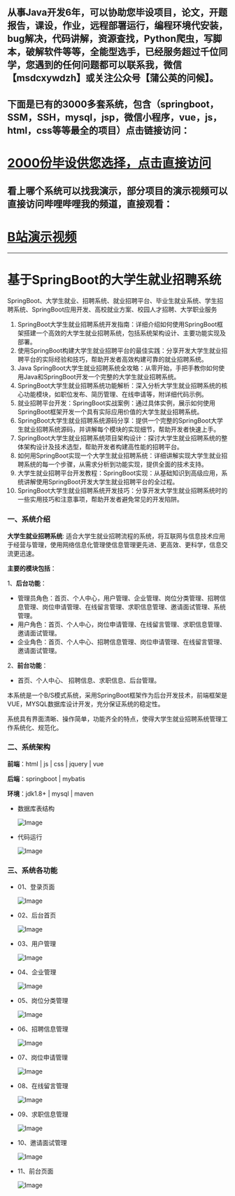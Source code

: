 ## 从事Java开发6年，可以协助您毕设项目，论文，开题报告，课设，作业，远程部署运行，编程环境代安装，bug解决，代码讲解，资源查找，Python爬虫，写脚本，破解软件等等，全能型选手，已经服务超过千位同学，您遇到的任何问题都可以联系我，微信【msdcxywdzh】或关注公众号【蒲公英的问候】。

## 下面是已有的3000多套系统，包含（springboot，SSM，SSH，mysql，jsp，微信小程序，vue，js，html，css等等最全的项目）点击链接访问：

# [2000份毕设供您选择，点击直接访问](https://docs.qq.com/doc/DS01EcHZXY3RraU9J)

## 看上哪个系统可以找我演示，部分项目的演示视频可以直接访问哔哩哔哩我的频道，直接观看：

# [B站演示视频](https://space.bilibili.com/121750346)

------





# 基于SpringBoot的大学生就业招聘系统

SpringBoot、大学生就业、招聘系统、就业招聘平台、毕业生就业系统、学生招聘系统、SpringBoot应用开发、高校就业方案、校园人才招聘、大学职业服务

1. SpringBoot大学生就业招聘系统开发指南：详细介绍如何使用SpringBoot框架搭建一个高效的大学生就业招聘系统，包括系统架构设计、主要功能实现及部署。
2. 使用SpringBoot构建大学生就业招聘平台的最佳实践：分享开发大学生就业招聘平台的实际经验和技巧，帮助开发者高效构建可靠的就业招聘系统。
3. Java SpringBoot大学生就业招聘系统全攻略：从零开始，手把手教你如何使用Java和SpringBoot开发一个完整的大学生就业招聘系统。
4. SpringBoot大学生就业招聘系统功能解析：深入分析大学生就业招聘系统的核心功能模块，如职位发布、简历管理、在线申请等，附详细代码示例。
5. 就业招聘平台开发：SpringBoot实战案例：通过具体实例，展示如何使用SpringBoot框架开发一个具有实际应用价值的大学生就业招聘系统。
6. SpringBoot大学生就业招聘系统源码分享：提供一个完整的SpringBoot大学生就业招聘系统源码，并讲解每个模块的实现细节，帮助开发者快速上手。
7. SpringBoot大学生就业招聘系统项目架构设计：探讨大学生就业招聘系统的整体架构设计及技术选型，帮助开发者构建高性能的招聘平台。
8. 如何用SpringBoot实现一个大学生就业招聘系统：详细讲解实现大学生就业招聘系统的每一个步骤，从需求分析到功能实现，提供全面的技术支持。
9. 大学生就业招聘平台开发教程：SpringBoot实现：从基础知识到高级应用，系统讲解使用SpringBoot开发大学生就业招聘平台的全过程。
10. SpringBoot大学生就业招聘系统开发技巧：分享开发大学生就业招聘系统时的一些实用技巧和注意事项，帮助开发者避免常见的开发陷阱。

### 

### 一、系统介绍

**大学生就业招聘系统**: 适合大学生就业招聘流程的系统，将互联网与信息技术应用于经营与管理，使用网络信息化管理使信息管理更先进、更高效、更科学，信息交流更迅速。

**主要的模块包括**：

1、**后台功能**：

- 管理员角色：首页、个人中心，用户管理、企业管理、岗位分类管理、招聘信息管理、岗位申请管理、在线留言管理、求职信息管理、邀请面试管理、系统管理。
- 用户角色：首页、个人中心，岗位申请管理、在线留言管理、求职信息管理、邀请面试管理。
- 企业角色：首页、个人中心、招聘信息管理、岗位申请管理、在线留言管理、邀请面试管理。

2、**前台功能**：

- 首页、个人中心、 招聘信息、求职信息、后台管理。

本系统是一个B/S模式系统，采用SpringBoot框架作为后台开发技术，前端框架是VUE，MYSQL数据库设计开发，充分保证系统的稳定性。

系统具有界面清晰、操作简单，功能齐全的特点，使得大学生就业招聘系统管理工作系统化、规范化。

### 二、系统架构

**前端**：html | js | css | jquery | vue

**后端**：springboot | mybatis

**环境**：jdk1.8+ | mysql | maven

- 数据库表结构

  ![Image](https://mmbiz.qpic.cn/mmbiz_jpg/nzADBmmFBroVzSicn95bd49HcQlWxz6Ph6jYWfia85gViagnWicNHvsPuQo6oXOXtcuf8crqfkL97wmFiaeiaL32SkuQ/640?wx_fmt=jpeg&from=appmsg&tp=webp&wxfrom=5&wx_lazy=1&wx_co=1)

  

- 代码运行

  ![Image](https://mmbiz.qpic.cn/mmbiz_jpg/nzADBmmFBroVzSicn95bd49HcQlWxz6PhwZLfBicS2odt57lBo3QVMQgyCSBYSe4icMEC3Gy2Fly6JyBfibceX1VXg/640?wx_fmt=jpeg&from=appmsg&tp=webp&wxfrom=5&wx_lazy=1&wx_co=1)

  

### 三、系统各功能

- 01、登录页面

  ![Image](https://mmbiz.qpic.cn/mmbiz_jpg/nzADBmmFBroVzSicn95bd49HcQlWxz6PhVzuBlRoXLTZQP0Q20xLHFOTNV2tRUh0fFwpfDmC28ibK1wTnhuh9b6w/640?wx_fmt=jpeg&from=appmsg&tp=webp&wxfrom=5&wx_lazy=1&wx_co=1)

  

- 02、后台首页

  ![Image](https://mmbiz.qpic.cn/mmbiz_jpg/nzADBmmFBroVzSicn95bd49HcQlWxz6PhYMyWHRibGYvUSf9iaaeYPxNHMybjUWEIpZMKO0n2pcLn3voaIhF9gA9g/640?wx_fmt=jpeg&from=appmsg&tp=webp&wxfrom=5&wx_lazy=1&wx_co=1)

  

- 03、用户管理

  ![Image](https://mmbiz.qpic.cn/mmbiz_jpg/nzADBmmFBroVzSicn95bd49HcQlWxz6PhRHYCkDeWYbEic7kVjJ0bszvO3g2hHHo7NETU7W3qSeXjAJQFxMozIeQ/640?wx_fmt=jpeg&from=appmsg&tp=webp&wxfrom=5&wx_lazy=1&wx_co=1)

  

- 04、企业管理

  ![Image](https://mmbiz.qpic.cn/mmbiz_jpg/nzADBmmFBroVzSicn95bd49HcQlWxz6PhCy4WPhctsHwMJhZHCQmeeOMAAUWjGZQT93hKDm2GvDJshzTeIxX6VQ/640?wx_fmt=jpeg&from=appmsg&tp=webp&wxfrom=5&wx_lazy=1&wx_co=1)

  

- 05、岗位分类管理

  ![Image](https://mmbiz.qpic.cn/mmbiz_jpg/nzADBmmFBroVzSicn95bd49HcQlWxz6Phs2GdRGzcktLuLbsqYqibvGAibqHIoqiapct7A02ehPBZoQ5mbZDWF06oQ/640?wx_fmt=jpeg&from=appmsg&tp=webp&wxfrom=5&wx_lazy=1&wx_co=1)

  

- 06、招聘信息管理

  ![Image](https://mmbiz.qpic.cn/mmbiz_jpg/nzADBmmFBroVzSicn95bd49HcQlWxz6PhCgIynnEtBEkYCdzrica0AlcjH4DFtGicyLviaXHwEduaaVr0NjADNYy4w/640?wx_fmt=jpeg&from=appmsg&tp=webp&wxfrom=5&wx_lazy=1&wx_co=1)

  

- 07、岗位申请管理

  ![Image](https://mmbiz.qpic.cn/mmbiz_jpg/nzADBmmFBroVzSicn95bd49HcQlWxz6PhezXH8wwgDnDUBK04GWpEC5icSuCicPomq7zicXExNhZYjo3HvyNr4sV8A/640?wx_fmt=jpeg&from=appmsg&tp=webp&wxfrom=5&wx_lazy=1&wx_co=1)

  

- 08、在线留言管理

  ![Image](https://mmbiz.qpic.cn/mmbiz_jpg/nzADBmmFBroVzSicn95bd49HcQlWxz6PhEXE1qM7qMv19eZQbTVfyNzjctW4mYyzDeGrUelfic18iccJ5LxoibB8Qg/640?wx_fmt=jpeg&from=appmsg&tp=webp&wxfrom=5&wx_lazy=1&wx_co=1)

  

- 09、求职信息管理

  ![Image](https://mmbiz.qpic.cn/mmbiz_jpg/nzADBmmFBroVzSicn95bd49HcQlWxz6PhibYh5bFdCtGrlwSJ7OMjT94J6yosoZRpIkES6mkTw8nicMFx1ich8xeOA/640?wx_fmt=jpeg&from=appmsg&tp=webp&wxfrom=5&wx_lazy=1&wx_co=1)

  

- 10、邀请面试管理

  ![Image](https://mmbiz.qpic.cn/mmbiz_jpg/nzADBmmFBroVzSicn95bd49HcQlWxz6PhVJDzgnPPaHwLMm9UPRZXkSXJlpv3icfv5toXv5tib47x8hiciaNhATII7g/640?wx_fmt=jpeg&from=appmsg&tp=webp&wxfrom=5&wx_lazy=1&wx_co=1)

  

- 11、前台页面

  ![Image](https://mmbiz.qpic.cn/mmbiz_jpg/nzADBmmFBroVzSicn95bd49HcQlWxz6PhF7NtjIgpjibBqcH6mRJq977mn4eEZWjN1D2kO0QSjDia1G8qhySd7DnQ/640?wx_fmt=jpeg&from=appmsg&tp=webp&wxfrom=5&wx_lazy=1&wx_co=1)


